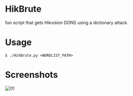 HikBrute
===
fun script that gets Hikvision DDNS using a dictionary attack.

Usage
===

    $ ./HikBrute.py <WORDLIST_PATH>

Screenshots
===

![01](http://i.imgur.com/dNTDf7T.png)
